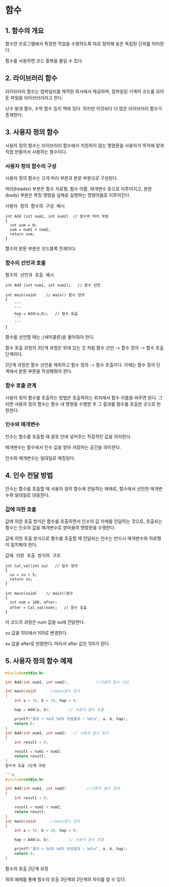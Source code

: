 # 함수

## 1. 함수의 개요

함수란 프로그램에서 특정한 작업을 수행하도록 따로 정의해 놓은 독립된 단위를 의미한다.

함수를 사용하면 코드 중복을 줄일 수 있다.

## 2. 라이브러리 함수

라이브러리 함수는 컴파일러를 제작한 회사에서 제공하며, 컴파일된 기계어 코드를 모아둔 파일을 라이브러리라고 한다.

난수 발생 함수, 수학 함수 등이 책에 있다. 하지만 이것보다 더 많은 라이브러리 함수가 존재한다.

## 3. 사용자 정의 함수

사용자 정의 함수는 라이브러리 함수에서 지원하지 않는 명령문을 사용자가 목적에 맞게 직접 만들어서 사용하는 함수이다.

### 사용자 정의 함수의 구성
사용자 정의 함수는 크게 머리 부분과 본문 부분으로 구성된다.

머리(header) 부분은 함수 자료형, 함수 이름, 매개변수 등으로 이루어지고, 본문(body) 부분은 특정 명령을 실제로 실행하는 명령어들로 이루어진다.

<pre>사용자 정의 함수의 구성 예시
<code>
int Add (int num1, int num2)  // 함수의 머리 부분
{     
  int sum = 0;
  sum = num1 + num2;
  return sum;
}</code></pre>
함수의 본문 부분은 코드블록 전체이다.

### 함수의 선언과 호출

<pre>함수의 선언과 호출 예시
<code>
int Add (int num1, int num2);   // 함수 선언

int main(void)    // main() 함수 정의
{
    '''
    '''
    hap = Add(a,b);   // 함수 호출
    '''
    '''
}</code></pre>
함수를 선언할 때는 ;(세미콜론)을 붙어줘야 한다.

함수 호출 과정의 3단계 과정은 위에 있는 것 처럼 
함수 선언 -> 함수 정의 -> 함수 호출 단계이다.

2단계 과정은 함수 선언을 제외하고 함수 정의 -> 함수 호출이다.
이때는 함수 정의 단계에서 본문 부분을 작성해줘야 한다.

### 함수 호출 관계
사용자 정의 함수를 호출하는 방법은 호출하려는 위치에서 함수 이름을 써주면 된다. 그러면 사용자 정의 함수는 함수 내 명령을 수행한 후 그 결과를 함수를 호출한 곳으로 반환한다.

### 인수와 매개변수
인수는 함수를 호출할 때 괄호 안에 넣어주는 직접적인 값을 의미한다.

매개변수는 함수에서 인수 값을 받아 저장하는 공간을 의미한다.

인수와 매개변수는 일대일로 매칭된다.

## 4. 인수 전달 방법
인수는 함수를 호출할 때 사용자 정의 함수에 전달하는 매체로, 함수에서 선언한 매개변수와 일대일로 대응한다.

### 값에 의한 호출
값에 의한 호출 방식은 함수를 호출하면서 인수의 값 자체를 전달하는 것으로, 호출되는 함수는 인수의 값을 매개변수로 받아들여 명령문을 수행한다.

값에 의한 호출 방식으로 함수를 호출할 때 전달되는 인수는 반드시 매개변수와 자료형이 일치해야 한다.

<pre>값에 의한 호출 방식의 구조
<code>
int Cal_val(int su)   // 함수 정의
{
  su = su + 5;
  return su;
}

int main(void)    // main()함수
{
  int num = 100, after;
  after = Cal_val(num);   // 함수 호출  
}</code></pre>
이 코드의 과정은 num 값을 su에 전달한다.

su 값을 100에서 105로 변경한다.

su 값을 after로 반환한다.
따라서 after 값은 105가 된다.

## 5. 사용자 정의 함수 예제

```c
#include<stdio.h>

int Add(int num1, int num2);			//사용자 함수 선언

int main(void)		//main함수 정의 
{
	int a = 10, b = 20, hap = 0;

	hap = Add(a, b);		// 사용자 함수 호출

	printf("결과 > %d과 %d의 덧셈결과 : %d\n", a, b, hap);
	return 0;
}
int Add(int num1, int num2)   // 사용자 함수 정의
{
	int result = 0;

	result = num1 + num2;
	return result;
}
함수의 호출 3단계 과정

```c
#include<stdio.h>

int Add(int num1, int num2)			//사용자 함수 정의
{
	int result = 0;

	result = num1 + num2;
	return result;
}
int main(void)		//main함수 정의 
{
	int a = 10, b = 20, hap = 0;

	hap = Add(a, b);		// 사용자 함수 호출

	printf("결과 > %d과 %d의 덧셈결과 : %d\n", a, b, hap);
	return 0;
}
```
함수의 호출 2단계 과정

위의 예제를 통해 함수의 호출 3단계와 2단계의 차이를 알 수 있다.

